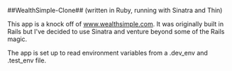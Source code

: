 ##WealthSimple-Clone## (written in Ruby, running with Sinatra and Thin)

This app is a knock off of www.wealthsimple.com. It was originally built in Rails but I've decided to use Sinatra and venture beyond some of the Rails magic.

The app is set up to read environment variables from a .dev_env and .test_env file.



